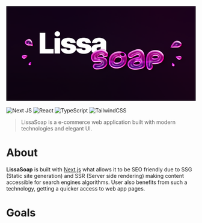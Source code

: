 <img src="./public/readme/cover.png">

![Next JS](https://img.shields.io/badge/Next-black?style=for-the-badge&logo=next.js&logoColor=white)
![React](https://img.shields.io/badge/react-%2320232a.svg?style=for-the-badge&logo=react&logoColor=%2361DAFB)
![TypeScript](https://img.shields.io/badge/typescript-%23007ACC.svg?style=for-the-badge&logo=typescript&logoColor=white)
![TailwindCSS](https://img.shields.io/badge/tailwindcss-%2338B2AC.svg?style=for-the-badge&logo=tailwind-css&logoColor=white)

> LissaSoap is a e-commerce web application built with modern technologies and elegant UI.

# About

**LissaSoap** is built with [Next.js](https://nextjs.org/) what allows it to be SEO friendly due to SSG (Static site generation) and SSR (Server side rendering) making content accessible for search engines algorithms. User also benefits from such a technology, getting a quicker access to web app pages.

# Goals
